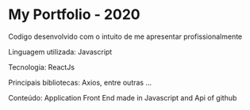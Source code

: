 # My Portfolio - 2020

Codigo desenvolvido com o intuito de me apresentar profissionalmente

Linguagem utilizada: Javascript

Tecnologia: ReactJs

Principais bibliotecas: Axios, entre outras ...

Conteúdo: Application Front End made in Javascript and Api of github